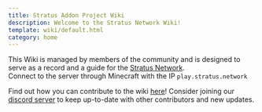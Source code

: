 ```yaml
---
title: Stratus Addon Project Wiki
description: Welcome to the Stratus Network Wiki!
template: wiki/default.html
category: home
---
```


This Wiki is managed by members of the community and is designed to serve as a record and a guide for the [Stratus Network](https://stratus.network).  
Connect to the server through Minecraft with the IP `play.stratus.network`

Find out how you can contribute to the wiki [here](https://mcresourcepile.github.io/addon-project/wiki/tools/contributing)! Consider joining our [discord server](https://discord.gg/ygNgxKj) to keep up-to-date with other contributors and new updates.

